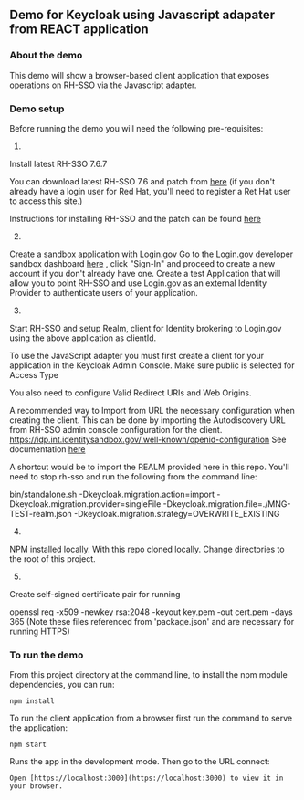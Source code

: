 ## Demo for Keycloak using Javascript adapater from REACT application 

### About the demo 

This demo will show a browser-based client application that exposes operations on RH-SSO via the Javascript adapter. 

### Demo setup 

Before running the demo you will need the following pre-requisites:

1. 
Install latest RH-SSO 7.6.7  

You can download latest RH-SSO 7.6 and patch from [here](https://access.redhat.com/jbossnetwork/restricted/listSoftware.html?downloadType=distributions&product=core.service.rhsso) (if you don't already have a login user for Red Hat, you'll need to register a Ret Hat user to access this site.)

Instructions for installing RH-SSO and the patch can be found [here](https://access.redhat.com/documentation/en-us/red_hat_single_sign-on/7.6/html/server_installation_and_configuration_guide/installing_the_software#installing_rh_sso_from_a_zip_file)

2. 
Create a sandbox application with Login.gov 
Go to the Login.gov developer sandbox dashboard [here](https://dashboard.int.identitysandbox.gov/) ,  click "Sign-In" and proceed to create a new account if you don't already have one.
Create a test Application that will allow you to point RH-SSO and use Login.gov as an external Identity Provider to authenticate users of your application. 

3. 
Start RH-SSO and setup Realm, client for Identity brokering to Login.gov using the above application as clientId. 

To use the JavaScript adapter you must first create a client for your application in the Keycloak Admin Console. Make sure public is selected for Access Type

You also need to configure Valid Redirect URIs and Web Origins.

A recommended way to Import from URL the necessary configuration when creating the client. This can be done by importing the Autodiscovery URL from RH-SSO admin console configuration for the client. 
    https://idp.int.identitysandbox.gov/.well-known/openid-configuration
See documentation [here](https://developers.login.gov/oidc/getting-started/#auto-discovery )

A shortcut would be to import the REALM provided here in this repo.  You'll need to stop rh-sso and run the following from the command line:

bin/standalone.sh -Dkeycloak.migration.action=import -Dkeycloak.migration.provider=singleFile -Dkeycloak.migration.file=./MNG-TEST-realm.json -Dkeycloak.migration.strategy=OVERWRITE_EXISTING

4. 
NPM installed locally. With this repo cloned locally. Change directories to the root of this project. 

5.
Create self-signed certificate pair for running 

 openssl req -x509 -newkey rsa:2048 -keyout key.pem -out cert.pem -days 365
(Note these files referenced from 'package.json' and are necessary for running HTTPS)

### To run the demo 

From this project directory at the command line, to install the npm module dependencies, you can run:

    npm install

To run the client application from a browser first run the command to serve the application:

    npm start

Runs the app in the development mode. Then go to the URL connect:

    Open [https://localhost:3000](https://localhost:3000) to view it in your browser.
